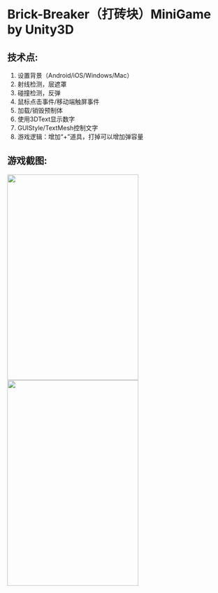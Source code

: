 # Brick-Breaker（打砖块）MiniGame by Unity3D

## 技术点:

1. 设置背景（Android/iOS/Windows/Mac）
2. 射线检测，层遮罩
3. 碰撞检测，反弹
4. 鼠标点击事件/移动端触屏事件
4. 加载/销毁预制体
5. 使用3DText显示数字
6. GUIStyle/TextMesh控制文字
6. 游戏逻辑：增加“+”道具，打掉可以增加弹容量

## 游戏截图:

<img src="https://github.com/1anc3r/Block-Breaker/blob/master/Screenshots/动图2.gif?raw=true" width = "300" height = "470" alt=""/>
<img src="https://github.com/1anc3r/Block-Breaker/blob/master/Screenshots/动图1.gif?raw=true" width = "300" height = "470" alt=""/>
